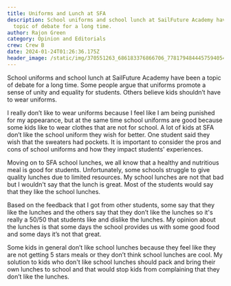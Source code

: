 ```yaml
---
title: Uniforms and Lunch at SFA
description: School uniforms and school lunch at SailFuture Academy have been a
  topic of debate for a long time.
author: Rajon Green
category: Opinion and Editorials
crew: Crew B
date: 2024-01-24T01:26:36.175Z
header_image: /static/img/370551263_686183376866706_7781794844457594054_n.jpg
---
```

School uniforms and school lunch at SailFuture Academy have been a topic of debate for a long time. Some people argue that uniforms promote a sense of unity and equality for students. Others believe kids shouldn’t have to wear uniforms. 

I really don’t like to wear uniforms because I feel like I am being punished for my appearance, but at the same time school uniforms are good because some kids like to wear clothes that are not for school.  A lot of kids at SFA don’t like the school uniform they wish for better. One student said they wish that the sweaters had pockets. It is important to consider the pros and cons of school uniforms and how they impact students' experiences.

Moving on to  SFA school lunches, we all know that a healthy and nutritious meal is good for students. Unfortunately, some schools struggle to give quality lunches due to limited resources. My school lunches are not that bad but I wouldn't say that the lunch is great.  Most of the students would say that they like the school lunches. 

Based on the feedback that I got from other students, some say that they like the lunches and the others say that they don’t like the lunches so it's really a 50/50 that students like and dislike the lunches. My opinion about the lunches is that some days the school provides us with some good food and some days it’s not that great. 

Some kids in general don’t like school lunches because they feel like they are not getting 5 stars meals or they don’t think school lunches are cool. My solution to kids who don't like school lunches should pack and bring their own lunches to school and that would stop kids from complaining that they don’t like the lunches. 
